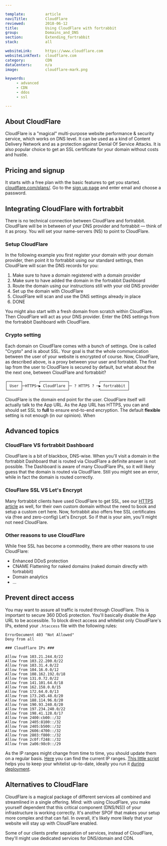```yaml
---

template:         article
naviTitle:        CloudFlare
reviewed:         2018-06-12
title:            Using CloudFlare with fortrabbit
group:            Domains_and_DNS
section:          Extending_fortrabbit
stack:            all

websiteLink:      https://www.cloudflare.com
websiteLinkText:  cloudflare.com
category:         CDN
dataCenters:      n/a
image:            cloudflare-mark.png

keywords:
     - advanced
     - CDN
     - ddos
     - ssl

---
```



## About CloudFlare

CloudFlare is a "magical" multi-purpose website performance & security service, which works on DNS level. It can be used as a kind of Content Delivery Network and as a protection against Denial Of Service Attacks. It is also popular choice to get an SSL certificate for your domain without costs and hustle.


## Pricing and signup

It starts with a free plan with the basic features to get you started. [cloudflare.com/plans/](https://www.cloudflare.com/plans?utm_source=fortrabbit). Go to the [sign up page](https://www.cloudflare.com/a/sign-up) and enter email and choose a password.


## Integrating CloudFlare with fortrabbit

There is no technical connection between CloudFlare and fortrabbit. CloudFlare will be in between of your DNS provider and fortrabbit — think of it as proxy. You will set your name-servers (NS) to point to CloudFlare. 

### Setup CloudFlare

In the following example you first register your domain with your domain provider, then point it to fortrabbit using our standard settings, then CloudFlare will scan the DNS records for you:

1. Make sure to have a domain registered with a domain provider
2. Make sure to have added the domain in the fortrabbit Dashboard
3. Route the domain using our instructions still with your old DNS provider
4. Set up the domain with CloudFlare
4. CloudFlare will scan and use the DNS settings already in place
5. DONE

You might also start with a fresh domain from scratch within CloudFlare. Then CloudFlare will act as your DNS provider. Enter the DNS settings from the fortrabbit Dashboard with CloudFlare.

### Crypto setting

Each domain on CloudFlare comes with a bunch of settings. One is called "Crypto" and is about SSL. Your goal is that the whole communication between the user of your website is encrypted of course. Now, CloudFlare, as described above, is a proxy between your user and fortrabbit. The first lap from the user to CloudFlare is secured by default, but what about the the next one, between CloudFlare and fortrabbit? 

```
┌──────┐       ┌────────────┐             ┌────────────┐
│ User ├─HTTPS─▶ CloudFlare ├─ ? HTTPS ? ─▶ fortrabbit │
└──────┘       └────────────┘             └────────────┘
```

CloudFlare is the domain end point for the user. CloudFlare itself will actually talk to the App URL. As the App URL has HTTPS, you can and should set SSL to **full** to ensure end-to-end encryption. The default **flexible** setting is not enough (in our opinion). When 


## Advanced topics

### CloudFlare VS fortrabbit Dashboard

CloudFlare is a bit of blackbox, DNS-wise. When you'll visit a domain in the fortrabbit Dashboard that is routed via CloudFlare a definite answer is not possible. The Dashboard is aware of many CloudFlare IPs, so it will likely guess that the domain is routed via CloudFlare. Still you might see an error, while in fact the domain is routed correctly.

### ClouFlare SSL VS Let's Encrypt

Many fortrabbit clients have used CloudFlare to get SSL, see our [HTTPS article](/https) as well, for their own custom domain without the need to book and setup a custom cert here. Now, fortrabbit also offers free SSL certificates via (free and zero-config) Let's Encrypt. So if that is your aim, you'll might not need CloudFlare.

### Other reasons to use CloudFlare

While free SSL has become a commodity, there are other reasons to use CloudFlare:

* Enhanced DDoS protection
* CNAME Flattening for naked domains (naked domain directly with fortrabbit)
* Domain analytics
* …

## Prevent direct access

You may want to assure all traffic is routed through CloudFlare. This is important to secure 360 DDoS protection. You'll basically disable the App URL to be accessible. To block direct access and whitelist only CloudFlare's IPs, extend your `.htaccess` file with the following rules:

```
ErrorDocument 403 "Not Allowed"
Deny from all

### Cloudflare IPs ###

Allow from 103.21.244.0/22
Allow from 103.22.200.0/22
Allow from 103.31.4.0/22
Allow from 104.16.0.0/12
Allow from 108.162.192.0/18
Allow from 131.0.72.0/22
Allow from 141.101.64.0/18
Allow from 162.158.0.0/15
Allow from 172.64.0.0/13
Allow from 173.245.48.0/20
Allow from 188.114.96.0/20
Allow from 190.93.240.0/20
Allow from 197.234.240.0/22
Allow from 198.41.128.0/17
Allow from 2400:cb00::/32
Allow from 2405:8100::/32
Allow from 2405:b500::/32
Allow from 2606:4700::/32
Allow from 2803:f800::/32
Allow from 2c0f:f248::/32
Allow from 2a06:98c0::/29
```

As the IP ranges might change from time to time, you should update them on a regular basis. [Here](https://www.cloudflare.com/ips/) you can find the current IP ranges. [This little script](https://gist.github.com/ostark/e9c577cd63a573b7417828d99da540e1) helps you to keep your whitelist up-to-date, ideally you run it [during deployment](/deployment-file-v2).   


## Alternatives to CloudFlare

CloudFlare is a magical package of different services all combined and streamlined in a single offering. Mind: with using CloudFlare, you make yourself dependent that this critical component (DNS/NS)) of your infrastructure is working correctly. It's another SPOF that makes your setup more complex and that can fail. In overall, it's likely more likely that your website will stay up with CloudFlare enabled.

Some of our clients prefer separation of services, instead of CloudFlare, they'll might use dedicated services for DNS/domain and CDN.

